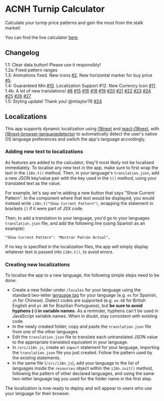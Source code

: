 # ACNH Turnip Calculator

Calculate your turnip price patterns and gain the most from the stalk market!

You can find the live calculator [here](https://elxris.github.io/Turnip-Calculator/).

## Changelog

1.1: Clear data button! Please use it responsibly!  
1.2a: Fixed pattern ranges  
1.3: Animations fixed. New icons [#2](/../../issues/3). New horizontal marker for buy price [#5](/../../issues/5).  
1.4: Guaranteed Min [#10](/../../issues/10). Localization Support #12. New Currency Icon [#11](/../../issues/11).  
1.4b: A lot of new translations! [#8](/../../issues/8) [#15](/../../issues/15) [#16](/../../issues/16) [#18](/../../issues/18) [#19](/../../issues/19) [#20](/../../issues/20) [#21](/../../issues/21) [#22](/../../issues/22) [#23](/../../issues/28) [#24](/../../issues/24) [#25](/../../issues/25) [#26](/../../issues/26) [#27](/../../issues/27)  
1.5: Styling update! Thank you! @mtaylor76 [#24](/../../issues/24)

## Localizations

This app supports dynamic localization using [i18next](https://www.i18next.com/) and [react-i18next](https://react.i18next.com/), with [i18next-browser-languagedetector](https://github.com/i18next/i18next-browser-languageDetector) to automatically detect the user's native OS language preferences and switch the app's language accordingly.

### Adding new text to localizations

As features are added to the calculator, they'll most likely not be localised immediately. To localise any new text in the app, make sure to first wrap the text in the `i18n.t()` method. Then, in your language's `translation.json`, add a new JSON key/value pair with the key used in the `t()` method, using your translated text as the value.

For example, let's say we're adding a new button that says "Show Current Pattern". In the component where that text would be displayed, you would instead write `i18n.t("Show Current Pattern")`, wrapping the statement in brackets `{}` if it were part of JSX code.

Then, to add a translation to your language, you'd go to your languages `translation.json` file, and add the following line (using Spanish as an example):

`"Show Current Pattern": "Mostrar Patrón Actual",`

If no key is specified in the localization files, the app will simply display whatever text is passed into `i18n.t()`, to avoid errors.

### Creating new localizations

To localise the app to a new language, the following simple steps need to be done:

- Create a new folder under `/locales` for your language using the standard two-letter [language tag](https://gist.github.com/traysr/2001377) for your language (e.g. `es` for Spanish, `zh` for Chinese). Dialect codes are supported (e.g. `en-GB` for British English and `pt-BR` for Brazilian Portuguese), but **be sure to avoid hyphens (-) in variable names.** As a reminder, hyphens can't be used in JavaScript variable names. When in doubt, stay consistent with existing code.
- In the newly created folder, copy and paste the `translation.json` file from one of the other languages.
- Edit the `translation.json` file to translate each untranslated JSON value to the appropriate translated equivalent in your language.
- In `/src/i18n.js`, create an `import` statement for your language, importing the `translation.json` file you just created. Follow the pattern used by the existing statements.
- In the same file (`/src/i18n.js`), add your language to the list of languages inside the `resources` object within the `i18n.init()` method, following the pattern of other declared languages, and using the same two-letter language tag you used for the folder name in the first step.

The localization is now ready to deploy and will appear to users who use your language for their browser.
